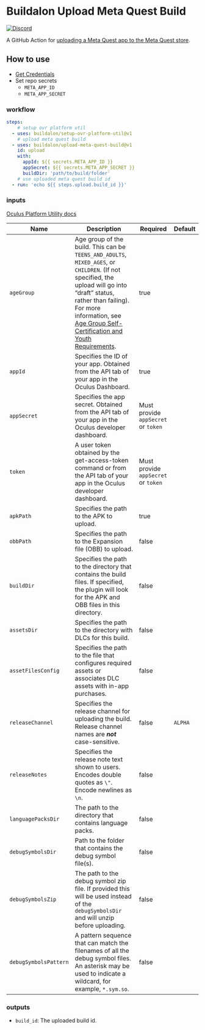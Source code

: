 # Buildalon Upload Meta Quest Build

[![Discord](https://img.shields.io/discord/939721153688264824.svg?label=&logo=discord&logoColor=ffffff&color=7389D8&labelColor=6A7EC2)](https://discord.gg/VM9cWJ9rjH)

A GitHub Action for [uploading a Meta Quest app to the Meta Quest store](https://developer.oculus.com/resources/publish-reference-platform-command-line-utility/#upload-quest).

## How to use

* [Get Credentials](https://developer.oculus.com/resources/publish-reference-platform-command-line-utility/#credentials)
* Set repo secrets
  * `META_APP_ID`
  * `META_APP_SECRET`

### workflow

```yaml
steps:
    # setup ovr platform util
  - uses: buildalon/setup-ovr-platform-util@v1
    # upload meta quest build
  - uses: buildalon/upload-meta-quest-build@v1
    id: upload
    with:
      appId: ${{ secrets.META_APP_ID }}
      appSecret: ${{ secrets.META_APP_SECRET }}
      buildDir: 'path/to/build/folder'
    # use uploaded meta quest build id
  - run: 'echo ${{ steps.upload.build_id }}'
```

### inputs

[Oculus Platform Utility docs](https://developer.oculus.com/resources/publish-reference-platform-command-line-utility/)

| Name | Description | Required | Default |
| ---- | ----------- | ------- |----------|
| `ageGroup` | Age group of the build. This can be `TEENS_AND_ADULTS`, `MIXED_AGES`, or `CHILDREN`. (If not specified, the upload will go into “draft” status, rather than failing). For more information, see [Age Group Self-Certification and Youth Requirements](https://developer.oculus.com/resources/age-groups). | true | |
| `appId` | Specifies the ID of your app. Obtained from the API tab of your app in the Oculus Dashboard. | true | |
| `appSecret` |Specifies the app secret. Obtained from the API tab of your app in the Oculus developer dashboard. | Must provide `appSecret` or `token` | |
| `token` | A user token obtained by the get-access-token command or from the API tab of your app in the Oculus developer dashboard. | Must provide `appSecret` or `token` | |
| `apkPath` | Specifies the path to the APK to upload. | true | |
| `obbPath` | Specifies the path to the Expansion file (OBB) to upload. | false | |
| `buildDir` | Specifies the path to the directory that contains the build files. If specified, the plugin will look for the APK and OBB files in this directory. | false | |
| `assetsDir` | Specifies the path to the directory with DLCs for this build. | false | |
| `assetFilesConfig` | Specifies the path to the file that configures required assets or associates DLC assets with in-app purchases. | false | |
| `releaseChannel` | Specifies the release channel for uploading the build. Release channel names are ***not*** case-sensitive. | false | `ALPHA` |
| `releaseNotes` | Specifies the release note text shown to users. Encodes double quotes as `\"`. Encode newlines as `\n`. | false | |
| `languagePacksDir` | The path to the directory that contains language packs. | false | |
| `debugSymbolsDir` | Path to the folder that contains the debug symbol file(s). | false | |
| `debugSymbolsZip` | The path to the debug symbol zip file. If provided this will be used instead of the `debugSymbolsDir` and will unzip before uploading. | false | |
| `debugSymbolsPattern` | A pattern sequence that can match the filenames of all the debug symbol files. An asterisk may be used to indicate a wildcard, for example, `*.sym.so`. | false | |

### outputs

* `build_id`: The uploaded build id.
